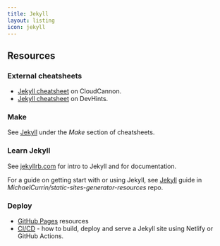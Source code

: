 ```yaml
---
title: Jekyll
layout: listing
icon: jekyll
---
```



## Resources

### External cheatsheets

- [Jekyll cheatsheet](https://learn.cloudcannon.com/jekyll-cheat-sheet/) on CloudCannon.
- [Jekyll cheatsheet](https://devhints.io/jekyll) on DevHints.

### Make

See [Jekyll](https://github.com/MichaelCurrin/cheatsheets/blob/master/cheatsheets/shell/make.md#jekyll) under the _Make_ section of cheatsheets.

### Learn Jekyll

See [jekyllrb.com](https://jekyllrb.com) for intro to Jekyll and for documentation.

For a guide on getting start with or using Jekyll, see [Jekyll](https://github.com/MichaelCurrin/static-sites-generator-resources/blob/master/Jekyll/) guide in _MichaelCurrin/static-sites-generator-resources_ repo.

### Deploy

- [GitHub Pages](https://github.com/MichaelCurrin/code-resources/blob/master/resources/github-pages.md) resources
- [CI/CD](https://github.com/MichaelCurrin/code-cookbook/tree/master/recipes/ci-cd) - how to build, deploy and serve a Jekyll site using Netlify or GitHub Actions.
